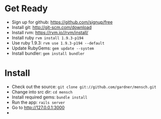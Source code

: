 Get Ready
======
* Sign up for github: https://github.com/signup/free
* Install git: http://git-scm.com/download
* Install rvm: https://rvm.io//rvm/install/
* Install ruby `rvm install 1.9.3-p194`
* Use ruby 1.9.3: `rvm use 1.9.3-p194 --default`
* Update RubyGems: `gem update --system`
* Install bundler: `gem install bundler`

Install
======
* Check out the source: `git clone git://github.com/gardner/mensch.git`
* Change into src dir: `cd mensch`
* Install required gems: `bundle install`
* Run the app: `rails server`
* Go to http://127.0.0.1:3000
* 